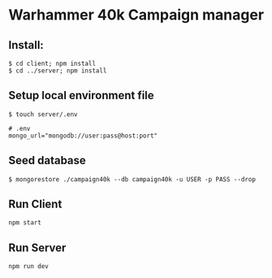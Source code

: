 # Warhammer 40k Campaign manager

## Install:
```
$ cd client; npm install
$ cd ../server; npm install
```

## Setup local environment file
```
$ touch server/.env

# .env
mongo_url="mongodb://user:pass@host:port"
```

## Seed database
```
$ mongorestore ./campaign40k --db campaign40k -u USER -p PASS --drop
```

## Run Client
```
npm start
```

## Run Server
```
npm run dev
```
